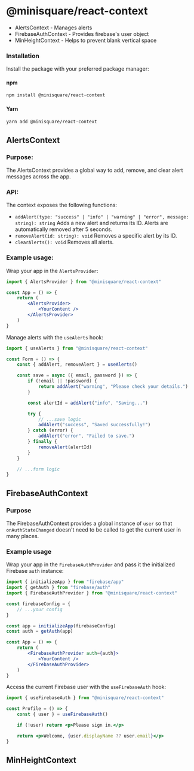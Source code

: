 # @minisquare/react-context

-   AlertsContext - Manages alerts
-   FirebaseAuthContext - Provides firebase's user object
-   MinHeightContext - Helps to prevent blank vertical space

### Installation

Install the package with your preferred package manager:

#### npm

```bash
npm install @minisquare/react-context
```

#### Yarn

```bash
yarn add @minisquare/react-context
```

## AlertsContext

### Purpose:

The AlertsContext provides a global way to add, remove, and clear alert messages across the app.

### API:

The context exposes the following functions:

-   `addAlert(type: "success" | "info" | "warning" | "error", message: string): string`
    Adds a new alert and returns its ID. Alerts are automatically removed after 5 seconds.
-   `removeAlert(id: string): void`
    Removes a specific alert by its ID.
-   `clearAlerts(): void`
    Removes all alerts.

### Example usage:

Wrap your app in the `AlertsProvider`:

```jsx
import { AlertsProvider } from "@minisquare/react-context"

const App = () => {
    return (
        <AlertsProvider>
            <YourContent />
        </AlertsProvider>
    )
}
```

Manage alerts with the `useAlerts` hook:

```jsx
import { useAlerts } from "@minisquare/react-context"

const Form = () => {
    const { addAlert, removeAlert } = useAlerts()

    const save = async ({ email, password }) => {
        if (!email || !password) {
            return addAlert("warning", "Please check your details.")
        }

        const alertId = addAlert("info", "Saving...")

        try {
            // ...save logic
            addAlert("success", "Saved successfully!")
        } catch (error) {
            addAlert("error", "Failed to save.")
        } finally {
            removeAlert(alertId)
        }
    }

    // ...form logic
}
```

## FirebaseAuthContext

### Purpose

The FirebaseAuthContext provides a global instance of `user` so that `onAuthStateChanged` doesn't need to be called to get the current user in many places.

### Example usage

Wrap your app in the `FirebaseAuthProvider` and pass it the initialized Firebase `auth` instance:

```jsx
import { initializeApp } from "firebase/app"
import { getAuth } from "firebase/auth"
import { FirebaseAuthProvider } from "@minisquare/react-context"

const firebaseConfig = {
    // ...your config
}

const app = initializeApp(firebaseConfig)
const auth = getAuth(app)

const App = () => {
    return (
        <FirebaseAuthProvider auth={auth}>
            <YourContent />
        </FirebaseAuthProvider>
    )
}
```

Access the current Firebase user with the `useFirebaseAuth` hook:

```jsx
import { useFirebaseAuth } from "@minisquare/react-context"

const Profile = () => {
    const { user } = useFirebaseAuth()

    if (!user) return <p>Please sign in.</p>

    return <p>Welcome, {user.displayName ?? user.email}</p>
}
```

## MinHeightContext
